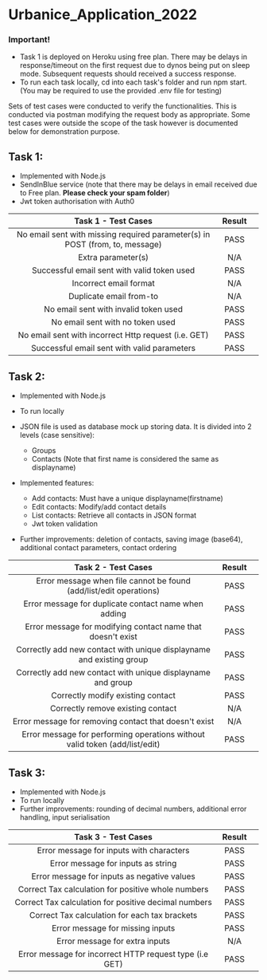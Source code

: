 # Urbanice_Application_2022

### Important!
- Task 1 is deployed on Heroku using free plan. There may be delays in response/timeout on the first request due to dynos being put on sleep mode. Subsequent requests should received a success response.
- To run each task locally, cd into each task's folder and run npm start. (You may be required to use the provided .env file for testing)

Sets of test cases were conducted to verify the functionalities. This is conducted via postman modifying the request body as appropriate. Some test cases were outside the scope of the task however is documented below for demonstration purpose.

## Task 1:
- Implemented with Node.js
- SendInBlue service (note that there may be delays in email received due to Free plan. __Please check your spam folder__)
- Jwt token authorisation with Auth0

| Task 1 - Test Cases | Result  |  |
| :---:   | :-: | :-: |
| No email sent with missing required parameter(s) in POST (from, to, message) | PASS |
| Extra parameter(s) | N/A
| Successful email sent with valid token used | PASS
| Incorrect email format | N/A
| Duplicate email from-to | N/A
| No email sent with invalid token used | PASS
| No email sent with no token used | PASS
| No email sent with incorrect Http request (i.e. GET) | PASS
| Successful email sent with valid parameters | PASS


## Task 2:
- Implemented with Node.js
- To run locally
- JSON file is used as database mock up storing data. It is divided into 2 levels (case sensitive):
    - Groups
    - Contacts (Note that first name is considered the same as displayname)
- Implemented features: 
    - Add contacts: Must have a unique displayname(firstname)
    - Edit contacts: Modify/add contact details
    - List contacts: Retrieve all contacts in JSON format
    - Jwt token validation

- Further improvements: deletion of contacts, saving image (base64), additional contact parameters, contact ordering

| Task 2 - Test Cases | Result  |  |
| :---:   | :-: | :-: |
| Error message when file cannot be found (add/list/edit operations) | PASS |
| Error message for duplicate contact name when adding | PASS
| Error message for modifying contact name that doesn't exist | PASS
| Correctly add new contact with unique displayname and existing group | PASS
| Correctly add new contact with unique displayname and group | PASS
| Correctly modify existing contact | PASS
| Correctly remove existing contact | N/A
| Error message for removing contact that doesn't exist | N/A
| Error message for performing operations without valid token (add/list/edit) | PASS


## Task 3:
- Implemented with Node.js
- To run locally
- Further improvements: rounding of decimal numbers, additional error handling, input serialisation

| Task 3 - Test Cases | Result  |  |
| :---:   | :-: | :-: |
| Error message for inputs with characters | PASS |
| Error message for inputs as string | PASS
| Error message for inputs as negative values | PASS
| Correct Tax calculation for positive whole numbers | PASS
| Correct Tax calculation for positive decimal numbers | PASS
| Correct Tax calculation for each tax brackets | PASS
| Error message for missing inputs | PASS
| Error message for extra inputs | N/A
| Error message for incorrect HTTP request type (i.e GET) | PASS
